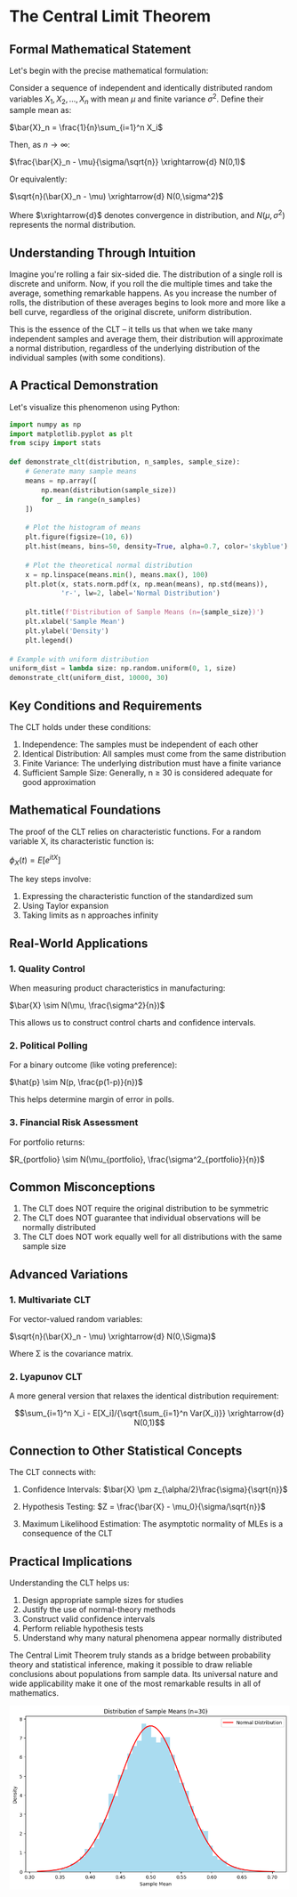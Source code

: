 # The Central Limit Theorem

## Formal Mathematical Statement

Let's begin with the precise mathematical formulation:

Consider a sequence of independent and identically distributed random variables $X_1, X_2, ..., X_n$ with mean $\mu$ and finite variance $\sigma^2$. Define their sample mean as:

$\bar{X}_n = \frac{1}{n}\sum_{i=1}^n X_i$

Then, as $n \to \infty$:

$\frac{\bar{X}_n - \mu}{\sigma/\sqrt{n}} \xrightarrow{d} N(0,1)$

Or equivalently:

$\sqrt{n}(\bar{X}_n - \mu) \xrightarrow{d} N(0,\sigma^2)$

Where $\xrightarrow{d}$ denotes convergence in distribution, and $N(\mu,\sigma^2)$ represents the normal distribution.

## Understanding Through Intuition

Imagine you're rolling a fair six-sided die. The distribution of a single roll is discrete and uniform. Now, if you roll the die multiple times and take the average, something remarkable happens. As you increase the number of rolls, the distribution of these averages begins to look more and more like a bell curve, regardless of the original discrete, uniform distribution.

This is the essence of the CLT – it tells us that when we take many independent samples and average them, their distribution will approximate a normal distribution, regardless of the underlying distribution of the individual samples (with some conditions).

## A Practical Demonstration

Let's visualize this phenomenon using Python:

```python
import numpy as np
import matplotlib.pyplot as plt
from scipy import stats

def demonstrate_clt(distribution, n_samples, sample_size):
    # Generate many sample means
    means = np.array([
        np.mean(distribution(sample_size))
        for _ in range(n_samples)
    ])

    # Plot the histogram of means
    plt.figure(figsize=(10, 6))
    plt.hist(means, bins=50, density=True, alpha=0.7, color='skyblue')

    # Plot the theoretical normal distribution
    x = np.linspace(means.min(), means.max(), 100)
    plt.plot(x, stats.norm.pdf(x, np.mean(means), np.std(means)),
             'r-', lw=2, label='Normal Distribution')

    plt.title(f'Distribution of Sample Means (n={sample_size})')
    plt.xlabel('Sample Mean')
    plt.ylabel('Density')
    plt.legend()

# Example with uniform distribution
uniform_dist = lambda size: np.random.uniform(0, 1, size)
demonstrate_clt(uniform_dist, 10000, 30)
```

## Key Conditions and Requirements

The CLT holds under these conditions:

1. Independence: The samples must be independent of each other
2. Identical Distribution: All samples must come from the same distribution
3. Finite Variance: The underlying distribution must have a finite variance
4. Sufficient Sample Size: Generally, n ≥ 30 is considered adequate for good approximation

## Mathematical Foundations

The proof of the CLT relies on characteristic functions. For a random variable X, its characteristic function is:

$\phi_X(t) = E[e^{itX}]$

The key steps involve:

1. Expressing the characteristic function of the standardized sum
2. Using Taylor expansion
3. Taking limits as n approaches infinity

## Real-World Applications

### 1. Quality Control

When measuring product characteristics in manufacturing:

$\bar{X} \sim N(\mu, \frac{\sigma^2}{n})$

This allows us to construct control charts and confidence intervals.

### 2. Political Polling

For a binary outcome (like voting preference):

$\hat{p} \sim N(p, \frac{p(1-p)}{n})$

This helps determine margin of error in polls.

### 3. Financial Risk Assessment

For portfolio returns:

$R_{portfolio} \sim N(\mu_{portfolio}, \frac{\sigma^2_{portfolio}}{n})$

## Common Misconceptions

1. The CLT does NOT require the original distribution to be symmetric
2. The CLT does NOT guarantee that individual observations will be normally distributed
3. The CLT does NOT work equally well for all distributions with the same sample size

## Advanced Variations

### 1. Multivariate CLT

For vector-valued random variables:

$\sqrt{n}(\bar{X}_n - \mu) \xrightarrow{d} N(0,\Sigma)$

Where Σ is the covariance matrix.

### 2. Lyapunov CLT

A more general version that relaxes the identical distribution requirement:

$$\sum_{i=1}^n X_i - E[X_i]/{\sqrt{\sum_{i=1}^n Var(X_i)}} \xrightarrow{d} N(0,1)$$

## Connection to Other Statistical Concepts

The CLT connects with:

1. Confidence Intervals:
   $\bar{X} \pm z_{\alpha/2}\frac{\sigma}{\sqrt{n}}$

2. Hypothesis Testing:
   $Z = \frac{\bar{X} - \mu_0}{\sigma/\sqrt{n}}$

3. Maximum Likelihood Estimation:
   The asymptotic normality of MLEs is a consequence of the CLT

## Practical Implications

Understanding the CLT helps us:

1. Design appropriate sample sizes for studies
2. Justify the use of normal-theory methods
3. Construct valid confidence intervals
4. Perform reliable hypothesis tests
5. Understand why many natural phenomena appear normally distributed

The Central Limit Theorem truly stands as a bridge between probability theory and statistical inference, making it possible to draw reliable conclusions about populations from sample data. Its universal nature and wide applicability make it one of the most remarkable results in all of mathematics.

<img src="Code/Figures/q9.png" alt="alt text">
